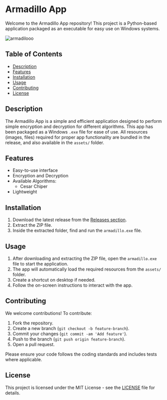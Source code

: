 # Armadillo App

Welcome to the Armadillo App repository! This project is a Python-based application packaged as an executable for easy use on Windows systems.

![armadilooo](https://github.com/user-attachments/assets/3fe0c0a1-3b98-413a-a1f7-032d3fb94d58)

## Table of Contents
- [Description](#description)
- [Features](#features)
- [Installation](#installation)
- [Usage](#usage)
- [Contributing](#contributing)
- [License](#license)

## Description

The Armadillo App is a simple and efficient application designed to perform simple encryption and decryption for different algorithms. This app has been packaged as a Windows `.exe` file for ease of use. All resources (images, files) required for proper app functionality are bundled in the release, and also available in the `assets/` folder.

## Features

- Easy-to-use interface
- Encryption and Decryption
- Available Algorithms:
  - Cesar Chiper
- Lightweight

## Installation

1. Download the latest release from the [Releases section](https://github.com/batamladen/Armadillo/releases).
2. Extract the ZIP file.
3. Inside the extracted folder, find and run the `armadillo.exe` file.

## Usage

1. After downloading and extracting the ZIP file, open the `armadillo.exe` file to start the application.
2. The app will automatically load the required resources from the `assets/` folder.
3. Create a shortcut on desktop if needed.
4. Follow the on-screen instructions to interact with the app.

## Contributing

We welcome contributions! To contribute:
1. Fork the repository.
2. Create a new branch (`git checkout -b feature-branch`).
3. Commit your changes (`git commit -am 'Add feature'`).
4. Push to the branch (`git push origin feature-branch`).
5. Open a pull request.

Please ensure your code follows the coding standards and includes tests where applicable.

## License

This project is licensed under the MIT License - see the [LICENSE](https://github.com/batamladen/Armadillo/blob/main/LICENSE.md) file for details.



